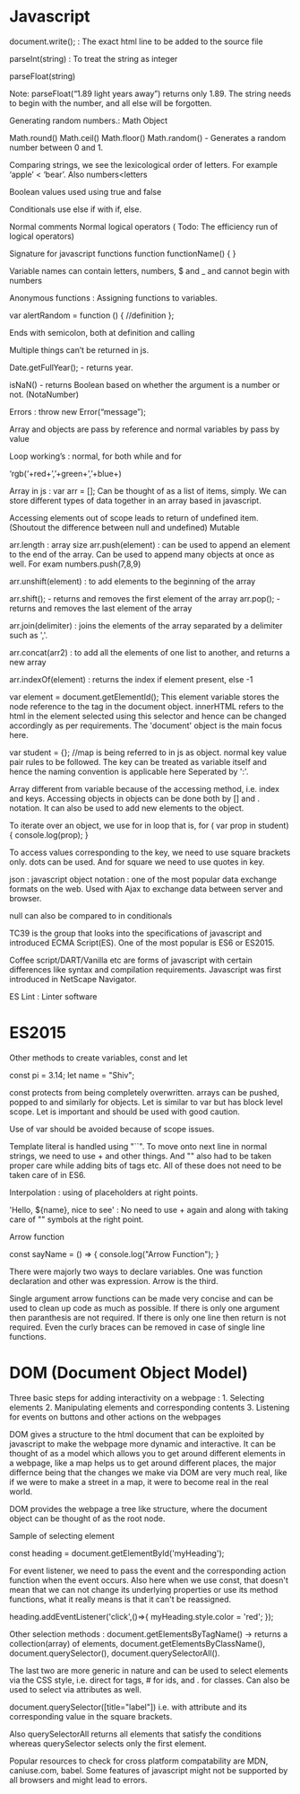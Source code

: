 # Javascript

document.write(); : The exact html line to be added to the source file

parseInt(string) : To treat the string as integer

parseFloat(string) 

Note: parseFloat(“1.89 light years away”) returns only 1.89. The string needs to begin with the number, and all else will be forgotten.

Generating random numbers.: Math Object

Math.round()
Math.ceil()
Math.floor()
Math.random() - Generates a random number between 0 and 1.

Comparing strings, we see the lexicological order of letters. For example ‘apple’ < ‘bear’. Also numbers<letters

Boolean values used using true and false

Conditionals use else if with if, else.

Normal comments
Normal logical operators ( Todo: The efficiency run of logical operators)

Signature for javascript functions 
function functionName()
{
}

Variable names can contain letters, numbers, $ and _ and cannot begin with numbers

Anonymous functions : Assigning functions to variables.

var alertRandom = function () {
//definition
};

Ends with semicolon, both at definition and calling

Multiple things can’t be returned in js.

Date.getFullYear(); - returns year.

isNaN() - returns Boolean based on whether the argument is a number or not. (NotaNumber)

Errors : throw new Error(“message”);

Array and objects are pass by reference and normal variables by pass by value

Loop working’s : normal, for both while and for

‘rgb(‘+red+’,’+green+’,’+blue+)

Array in js : var arr = []; Can be thought of as a list of items, simply. We can store different types of data together in an array based in javascript.

Accessing elements out of scope leads to return of undefined item. (Shoutout the difference between null and undefined) Mutable

arr.length : array size
arr.push(element) : can be used to append an element to the end of the array. Can be used to append many objects at once as well. For exam numbers.push(7,8,9)

arr.unshift(element) : to add elements to the beginning of the array

arr.shift(); - returns and removes the first element of the array
arr.pop(); - returns and removes the last element of the array

arr.join(delimiter) : joins the elements of the array separated by a delimiter such as ','.

arr.concat(arr2) : to add all the elements of one list to another, and returns a new array

arr.indexOf(element) : returns the index if element present, else -1

var element = document.getElementId();
This element variable stores the node reference to the tag in the document object. innerHTML refers to the html in the element selected using this selector and hence can be changed accordingly as per requirements. The 'document' object is the main focus here. 

var student = {}; //map is being referred to in js as object. normal key value pair rules to be followed. The key can be treated as variable itself and hence the naming convention is applicable here Seperated by ':'. 

Array different from variable because of the accessing method, i.e. index and keys. Accessing objects in objects can be done both by [] and . notation. It can also be used to add new elements to the object.

To iterate over an object, we use for in loop that is, for ( var prop in student)
{
	console.log(prop);
} 

To access values corresponding to the key, we need to use square brackets only. dots can be used. And for square we need to use quotes in key. 

json : javascript object notation : one of the most popular data exchange formats on the web. Used with Ajax to exchange data between server and browser.

null can also be compared to in conditionals

TC39 is the group that looks into the specifications of javascript and introduced ECMA Script(ES). One of the most popular is ES6 or ES2015. 

Coffee script/DART/Vanilla etc are forms of javascript with certain differences like syntax and compilation requirements.
Javascript was first introduced in NetScape Navigator.

ES Lint : Linter software

# ES2015

Other methods to create variables, const and let

const pi = 3.14;
let name = "Shiv";

const protects from being completely overwritten. arrays can be pushed, popped to and similarly for objects. Let is similar to var but has block level scope. Let is important and should be used with good caution.

Use of var should be avoided because of scope issues.

Template literal is handled using "``". To move onto next line in normal strings, we need to use + and other things. And "" also had to be taken proper care while adding bits of tags etc. All of these does not need to be taken care of in ES6.

Interpolation : using of placeholders at right points.

'Hello, ${name}, nice to see' : No need to use + again and along with taking care of "" symbols at the right point.

Arrow function 

const sayName = () => {
	console.log("Arrow Function");
}

There were majorly two ways to declare variables. One was function declaration and other was expression. Arrow is the third.

Single argument arrow functions can be made very concise and can be used to clean up code as much as possible. If there is only one argument then paranthesis are not required. If there is only one line then return is not required. Even the curly braces can be removed in case of single line functions.

# DOM (Document Object Model)

Three basic steps for adding interactivity on a webpage : 1. Selecting elements
2. Manipulating elements and corresponding contents
3. Listening for events on buttons and other actions on the webpages 

DOM gives a structure to the html document that can be exploited by javascript to make the webpage more dynamic and interactive. It can be thought of as a model which allows you to get around different elements in a webpage, like a map helps us to get around different places, the major differnce being that the changes we make via DOM are very much real, like if we were to make a street in a map, it were to become real in the real world.

DOM provides the webpage a tree like structure, where the document object can be thought of as the root node. 

<insert picture>

Sample of selecting element 

const heading = document.getElementById('myHeading');

For event listener, we need to pass the event and the corresponding action function when the event occurs. Also here when we use const, that doesn't mean that we can not change its underlying properties or use its method functions, what it really means is that it can't be reassigned.

heading.addEventListener('click',()=>{
	myHeading.style.color = 'red';
});

Other selection methods : document.getElementsByTagName() -> returns a collection(array) of elements, document.getElementsByClassName(), document.querySelector(), document.querySelectorAll(). 

The last two are more generic in nature and can be used to select elements via the CSS style, i.e. direct for tags, # for ids, and . for classes. Can also be used to select via attributes as well. 

document.querySelector([title="label"]) i.e. with attribute and its corresponding value in the square brackets. 

Also querySelectorAll returns all elements that satisfy the conditions whereas querySelector selects only the first element.

Popular resources to check for cross platform compatability are MDN, caniuse.com, babel. Some features of javascript might not be supported by all browsers and might lead to errors.


